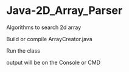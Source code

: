 # Java-2D_Array_Parser
Algorithms to search 2d array

Build or compile ArrayCreator.java

Run the class 

output will be on the Console or CMD
